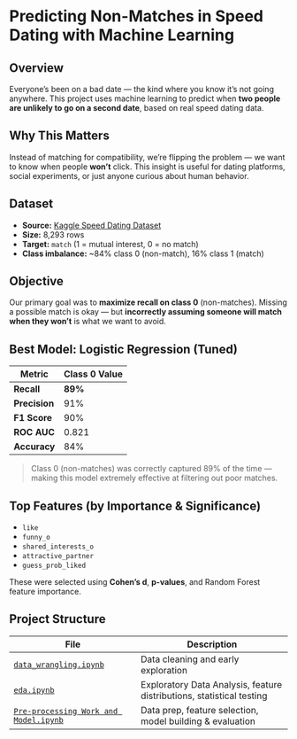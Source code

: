 #  Predicting Non-Matches in Speed Dating with Machine Learning

## Overview
Everyone’s been on a bad date — the kind where you know it’s not going anywhere. This project uses machine learning to predict when **two people are unlikely to go on a second date**, based on real speed dating data.

## Why This Matters
Instead of matching for compatibility, we’re flipping the problem — we want to know when people **won’t** click. This insight is useful for dating platforms, social experiments, or just anyone curious about human behavior.

## Dataset
- **Source:** [Kaggle Speed Dating Dataset](https://www.kaggle.com/datasets/annavictoria/speed-dating-experiment)
- **Size:** 8,293 rows
- **Target:** `match` (1 = mutual interest, 0 = no match)
- **Class imbalance:** ~84% class 0 (non-match), 16% class 1 (match)

## Objective
Our primary goal was to **maximize recall on class 0** (non-matches). Missing a possible match is okay — but **incorrectly assuming someone will match when they won’t** is what we want to avoid.

## Best Model: Logistic Regression (Tuned)
| Metric     | Class 0 Value |
|------------|----------------|
| **Recall** | **89%**        |
| **Precision** | 91%        |
| **F1 Score** | 90%         |
| **ROC AUC** | 0.821        |
| **Accuracy** | 84%         |

> Class 0 (non-matches) was correctly captured 89% of the time — making this model extremely effective at filtering out poor matches.

## Top Features (by Importance & Significance)
- `like`
- `funny_o`
- `shared_interests_o`
- `attractive_partner`
- `guess_prob_liked`

These were selected using **Cohen’s d**, **p-values**, and Random Forest feature importance.

## Project Structure

| File | Description |
|------|-------------|
| [`data_wrangling.ipynb`](https://github.com/ovoarnav/match-maker/blob/main/data_wrangling.ipynb) | Data cleaning and early exploration |
| [`eda.ipynb`](https://github.com/ovoarnav/match-maker/blob/main/eda.ipynb) | Exploratory Data Analysis, feature distributions, statistical testing |
| [`Pre-processing Work and Model.ipynb`](https://github.com/ovoarnav/match-maker/blob/main/modelling.ipynb) | Data prep, feature selection, model building & evaluation |

